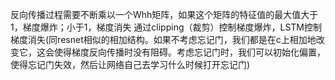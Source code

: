 反向传播过程需要不断乘以一个Whh矩阵，如果这个矩阵的特征值的最大值大于1，梯度爆炸；小于1，梯度消失
通过clipping（裁剪）控制梯度爆炸，LSTM控制梯度消失(同resnet相似的相加结构。如果不考虑忘记门，我们都是在c上相加地改变它，这会使得梯度反向传播时没有阻碍。考虑忘记门时，我们可以初始化偏置，使得忘记门失效，然后让网络自己去学习什么时候打开忘记门)
<!--stackedit_data:
eyJoaXN0b3J5IjpbMTA4ODc0MjI0NCwyMDg3MjU4OSwyNTk3Mj
kyNjBdfQ==
-->
